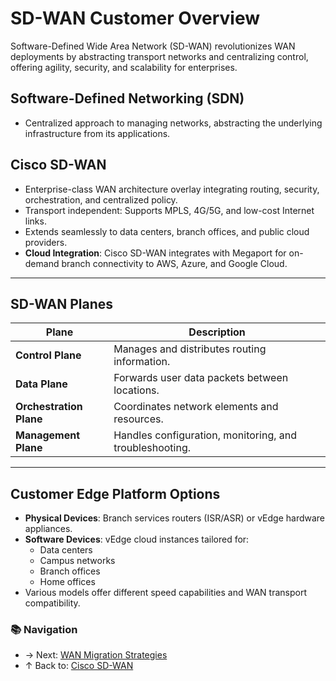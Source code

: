 #  SD-WAN Customer Overview

Software-Defined Wide Area Network (SD-WAN) revolutionizes WAN deployments by abstracting transport networks and centralizing control, offering agility, security, and scalability for enterprises.



## Software-Defined Networking (SDN)

- Centralized approach to managing networks, abstracting the underlying infrastructure from its applications.



## Cisco SD-WAN

- Enterprise-class WAN architecture overlay integrating routing, security, orchestration, and centralized policy.
- Transport independent: Supports MPLS, 4G/5G, and low-cost Internet links.
- Extends seamlessly to data centers, branch offices, and public cloud providers.
- **Cloud Integration**: Cisco SD-WAN integrates with Megaport for on-demand branch connectivity to AWS, Azure, and Google Cloud.


---
## SD-WAN Planes

| **Plane**                | **Description**                               |
|--------------------------|-----------------------------------------------|
| **Control Plane**        | Manages and distributes routing information.  |
| **Data Plane**           | Forwards user data packets between locations. |
| **Orchestration Plane**  | Coordinates network elements and resources.   |
| **Management Plane**     | Handles configuration, monitoring, and troubleshooting. |
---


## Customer Edge Platform Options

- **Physical Devices**: Branch services routers (ISR/ASR) or vEdge hardware appliances.
- **Software Devices**: vEdge cloud instances tailored for:
  - Data centers
  - Campus networks
  - Branch offices
  - Home offices
- Various models offer different speed capabilities and WAN transport compatibility.



### 📚 Navigation
- → Next: [WAN Migration Strategies](wan-migration.md)  
- ↑ Back to: [Cisco SD-WAN](../readme.md)
